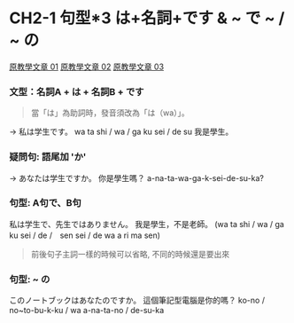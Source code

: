 # CH2-1  句型*3 は+名詞+です & ~ で ~ / ~ の

[原教學文章 01](http://www.sigure.tw/learn-japanese/grammar/basic/127-n5-01)
[原教學文章 02](http://www.sigure.tw/learn-japanese/grammar/basic/146-n5-02)
[原教學文章 03](http://www.sigure.tw/learn-japanese/grammar/basic/138-n5-03)

### 文型：名詞A + は + 名詞B + です

> 當「は」為助詞時，發音須改為「は（wa）」。

-> 私は学生です。
 wa ta shi / wa / ga ku sei / de su
我是學生。

### 疑問句: 語尾加 'か'

-> あなたは学生ですか。
你是學生嗎？
a-na-ta-wa-ga-k-sei-de-su-ka?

### 句型: A句で、B句

私は学生で、先生ではありません。
我是學生，不是老師。
(wa ta shi / wa / ga ku sei / de /　sen sei / de wa a ri ma sen)

> 前後句子主詞一樣的時候可以省略, 不同的時候還是要出來

### 句型: ~ の

このノートブックはあなたのですか。
這個筆記型電腦是你的嗎？
ko-no / no~to-bu-k-ku / wa a-na-ta-no / de-su-ka
